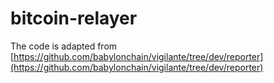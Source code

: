 # bitcoin-relayer

The code is adapted from [https://github.com/babylonchain/vigilante/tree/dev/reporter](https://github.com/babylonchain/vigilante/tree/dev/reporter)